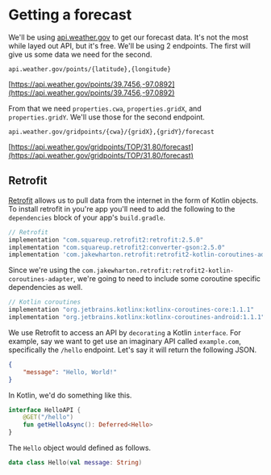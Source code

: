 # Getting a forecast

We'll be using [api.weather.gov](https://api.weather.gov) to get our forecast data. It's not the most while layed out API, but it's free. We'll be using 2 endpoints. The first will give us some data we need for the second.

```
api.weather.gov/points/{latitude},{longitude}
```

[https://api.weather.gov/points/39.7456,-97.0892](https://api.weather.gov/points/39.7456,-97.0892)

From that we need `properties.cwa`, `properties.gridX`, and `properties.gridY`. We'll use those for the second endpoint.

```
api.weather.gov/gridpoints/{cwa}/{gridX},{gridY}/forecast
```
[https://api.weather.gov/gridpoints/TOP/31,80/forecast](https://api.weather.gov/gridpoints/TOP/31,80/forecast)

## Retrofit

[Retrofit](https://square.github.io/retrofit/) allows us to pull data from the internet in the form of Kotlin objects. To install retrofit in you're app you'll need to add the following to the `dependencies` block of your app's `build.gradle`.

```groovy
// Retrofit
implementation "com.squareup.retrofit2:retrofit:2.5.0"
implementation "com.squareup.retrofit2:converter-gson:2.5.0"
implementation 'com.jakewharton.retrofit:retrofit2-kotlin-coroutines-adapter:0.9.2'
```

Since we're using the `com.jakewharton.retrofit:retrofit2-kotlin-coroutines-adapter`, we're going to need to include some coroutine specific dependencies as well.

```groovy
// Kotlin coroutines
implementation "org.jetbrains.kotlinx:kotlinx-coroutines-core:1.1.1"
implementation "org.jetbrains.kotlinx:kotlinx-coroutines-android:1.1.1"
```

We use Retrofit to access an API by `decorating` a Kotlin `interface`. For example, say we want to get use an imaginary API called `example.com`, specifically the `/hello` endpoint. Let's say it will return the following JSON.

```json
{
    "message": "Hello, World!"
}
```

In Kotlin, we'd do something like this.

```kotlin
interface HelloAPI {
    @GET("/hello")
    fun getHelloAsync(): Deferred<Hello>
}
```

The `Hello` object would defined as follows.

```kotlin
data class Hello(val message: String)
```
